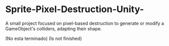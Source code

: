 # Sprite-Pixel-Destruction-Unity-
A small project focused on pixel-based destruction to generate or modify a GameObject's colliders, adapting their shape.

(No esta terminado)
(Is not finished)
